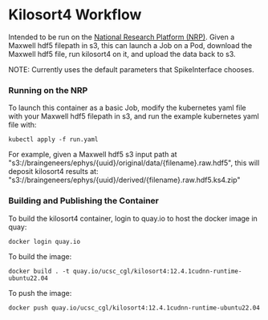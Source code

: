 # Kilosort4 Workflow

Intended to be run on the [National Research Platform (NRP)](https://nrp.ai/documentation/).  Given a Maxwell hdf5 filepath in s3, this can launch a Job on a Pod, download the Maxwell hdf5 file, run kilosort4 on it, and upload the data back to s3.

NOTE: Currently uses the default parameters that SpikeInterface chooses.

### Running on the NRP

To launch this container as a basic Job, modify the kubernetes yaml file with your Maxwell hdf5 filepath in s3, and run the example kubernetes yaml file with:

    kubectl apply -f run.yaml

For example, given a Maxwell hdf5 s3 input path at "s3://braingeneers/ephys/{uuid}/original/data/{filename}.raw.hdf5", this will deposit kilosort4 results at: "s3://braingeneers/ephys/{uuid}/derived/{filename}.raw.hdf5.ks4.zip"

### Building and Publishing the Container

To build the kilosort4 container, login to quay.io to host the docker image in quay:

	docker login quay.io

To build the image:

	docker build . -t quay.io/ucsc_cgl/kilosort4:12.4.1cudnn-runtime-ubuntu22.04

To push the image:

	docker push quay.io/ucsc_cgl/kilosort4:12.4.1cudnn-runtime-ubuntu22.04

